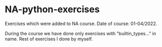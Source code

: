 # NA-python-exercises

Exercises which were added to NA course.
Date of course: 01-04/2022.

During the course we have done only exercises with "builtin_types..." in name. 
Rest of exercises I done by myself.
